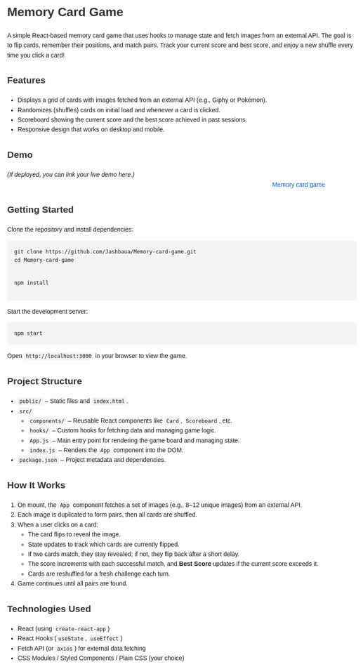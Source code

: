 <!DOCTYPE html>
<html lang="en">
<head>
  <meta charset="UTF-8">
  <meta name="viewport" content="width=device-width, initial-scale=1">
  <title>Memory Card Game</title>
  <style>
    body {
      font-family: Arial, sans-serif;
      line-height: 1.6;
      margin: 2rem;
      max-width: 800px;
    }
    h1, h2 {
      color: #333;
    }
    code {
      background-color: #f4f4f4;
      padding: 2px 4px;
      border-radius: 4px;
    }
    pre {
      background-color: #f4f4f4;
      padding: 1rem;
      border-radius: 4px;
      overflow-x: auto;
    }
    a {
      color: #0366d6;
      text-decoration: none;
    }
    a:hover {
      text-decoration: underline;
    }
  </style>
</head>
<body>

  <h1>Memory Card Game</h1>
  
  <p>
    A simple React-based memory card game that uses hooks to manage state and fetch images
    from an external API. The goal is to flip cards, remember their positions, and match pairs.
    Track your current score and best score, and enjoy a new shuffle every time you click a card!
  </p>
  
  <h2>Features</h2>
  <ul>
    <li>Displays a grid of cards with images fetched from an external API (e.g., Giphy or Pokémon).</li>
    <li>Randomizes (shuffles) cards on initial load and whenever a card is clicked.</li>
    <li>Scoreboard showing the current score and the best score achieved in past sessions.</li>
    <li>Responsive design that works on desktop and mobile.</li>
  </ul>
  
  <h2>Demo</h2>
  <p>
    <em>(If deployed, you can link your live demo here.)</em><br>
    <img href="https://github.com/user-attachments/assets/f1defffa-2abc-4ba4-8f73-280756d7eae3" width=600/>
    <a href="https://Jashbaua.github.io/Memory-card-game" target="_blank">
      Memory card game
    </a>
  </p>
  
  <h2>Getting Started</h2>
  <p>Clone the repository and install dependencies:</p>
  <pre><code>git clone https://github.com/Jashbaua/Memory-card-game.git
cd Memory-card-game

npm install</code></pre>
  
  <p>Start the development server:</p>
  <pre><code>npm start</code></pre>
  
  <p>Open <code>http://localhost:3000</code> in your browser to view the game.</p>
  
  <h2>Project Structure</h2>
  <ul>
    <li><code>public/</code> – Static files and <code>index.html</code>.</li>
    <li><code>src/</code>
      <ul>
        <li><code>components/</code> – Reusable React components like <code>Card</code>, <code>Scoreboard</code>, etc.</li>
        <li><code>hooks/</code> – Custom hooks for fetching data and managing game logic.</li>
        <li><code>App.js</code> – Main entry point for rendering the game board and managing state.</li>
        <li><code>index.js</code> – Renders the <code>App</code> component into the DOM.</li>
      </ul>
    </li>
    <li><code>package.json</code> – Project metadata and dependencies.</li>
  </ul>
  
  <h2>How It Works</h2>
  <ol>
    <li>On mount, the <code>App</code> component fetches a set of images (e.g., 8–12 unique images) from an external API.</li>
    <li>Each image is duplicated to form pairs, then all cards are shuffled.</li>
    <li>When a user clicks on a card:
      <ul>
        <li>The card flips to reveal the image.</li>
        <li>State updates to track which cards are currently flipped.</li>
        <li>If two cards match, they stay revealed; if not, they flip back after a short delay.</li>
        <li>The score increments with each successful match, and <strong>Best Score</strong> updates if the current score exceeds it.</li>
        <li>Cards are reshuffled for a fresh challenge each turn.</li>
      </ul>
    </li>
    <li>Game continues until all pairs are found.</li>
  </ol>
  
  <h2>Technologies Used</h2>
  <ul>
    <li>React (using <code>create-react-app</code>)</li>
    <li>React Hooks (<code>useState</code>, <code>useEffect</code>)</li>
    <li>Fetch API (or <code>axios</code>) for external data fetching</li>
    <li>CSS Modules / Styled Components / Plain CSS (your choice)</li>
  </ul>
</body>
</html>
